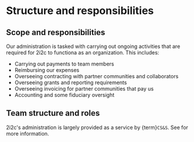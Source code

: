 # Structure and responsibilities

## Scope and responsibilities

Our administration is tasked with carrying out ongoing activities that are required for 2i2c to functiona as an organization.
This includes:

- Carrying out payments to team members
- Reimbursing our expenses
- Overseeing contracting with partner communities and collaborators
- Overseeing grants and reporting requirements
- Overseeing invoicing for partner communities that pay us
- Accounting and some fiduciary oversight

## Team structure and roles

2i2c's administration is largely provided as a service by {term}`CS&S`.
See [](css.md) for more information.
